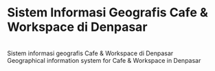 # Sistem Informasi Geografis Cafe & Workspace di Denpasar
<br> Sistem informasi geografis Cafe & Workspace di Denpasar
<br> Geographical information system for Cafe & Workspace in Denpasar
